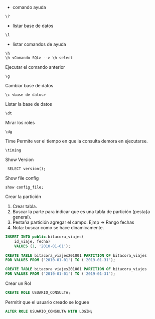 - comando ayuda
```
\?
```
- listar base de datos
```
\l
```
- listar comandos de ayuda
```
\h 
\h <Comando SQL> --> \h select
```

Ejecutar el comando anterior
```
\g
```
Cambiar base de datos
```
\c <base de datos>
```

Listar la base de datos
```
\dt
```

Mirar los roles
```
\dg
```


Time Permite ver el tiempo en que la consulta demora en ejecutarse.
```
\timing
```

Show Version
```
 SELECT version();
 ```

Show file config
```
show config_file;
```

Crear la partición

1. Crear tabla.
2. Buscar la parte para indicar que es una tabla de partición (pesta{a general).
3. Pestaña partición agregar el campo. Ejmp -> Rango fechas
4. Nota: buscar como se hace dinamicamente.
```sql
INSERT INTO public.bitacora_viajes(
	id_viaje, fecha)
	VALUES (1, '2010-01-01');
	
CREATE TABLE bitacora_viajes201001 PARTITION OF bitacora_viajes
FOR VALUES FROM ('2010-01-01') TO ('2019-01-31');

CREATE TABLE bitacora_viajes201001 PARTITION OF bitacora_viajes
FOR VALUES FROM ('2010-01-01') TO ('2019-01-31');
```

Crear un Rol
```sql
CREATE ROLE USUARIO_CONSULTA;
```

Permitir que el usuario creado se loguee
```sql
ALTER ROLE USUARIO_CONSULTA WITH LOGIN;
```

